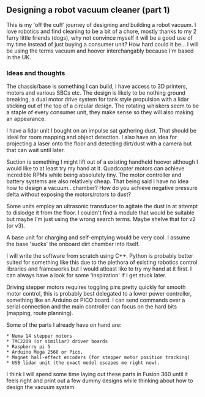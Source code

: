 
## Designing a robot vacuum cleaner (part 1)

This is my 'off the cuff' journey of designing and building a robot vacuum.
I love robotics and find cleaning to be a bit of a chore, mostly thanks to my 2 furry little
friends (dogs), why not convince myself it will be a good use of my time instead of just buying a consumer unit? How hard could it be... I will be using the terms vacuum and hoover interchangably because I'm based in the UK.

### Ideas and thoughts

The chassis/base is something I can build, I have access to 3D printers, motors and various SBCs etc. The design is likely to be nothing ground breaking, a dual motor drive system for tank style propulsion with a lidar sticking out of the top of a circular design. The rotating whiskers seem to be a staple of every consumer unit, they make sense so they will also making an appearance.

I have a lidar unit I bought on an impulse sat gathering dust. That should be ideal for room mapping and object detection. I also have an idea for projecting a laser onto the floor and detecting dirt/dust with a camera but that can wait until later.

Suction is something I might lift out of a existing handheld hoover although I would like to at least try my hand at it. Quadcopter motors can achieve incredible RPMs while being absolutely tiny. The motor controller and battery systems are also relatively cheap. That being said I have no idea how to design a vacuum.. chamber? How do you achieve negative pressure delta without exposing the motors/rotors to dust?

Some units employ an ultrasonic transducer to agitate the dust in at attempt to dislodge it from the floor. I couldn't find a module that would be suitable but maybe I'm just using the wrong search terms. Maybe shelve that for v2 (or v3).

A base unit for charging and self-emptying would be very cool. I assume the base 'sucks' the onboard dirt chamber into itself.

I will write the software from scratch using C++. Python is probably better suited for something like this due to the plethora of existing robotics control libraries and frameworks but I would atleast like to try my hand at it first. I can always have a look for some 'inspiration' if I get stuck later.

Driving stepper motors requires toggling pins pretty quickly for smooth motor control, this is probably best delegated to a lower power controller, something like an Arduino or PICO board. I can send commands over a serial connection and the main controller can focus on the hard bits (mapping, route planning).

Some of the parts I already have on hand are:

    * Nema 14 stepper motors
    * TMC2209 (or similiar) driver boards
    * Raspberry pi 5
    * Arduino Mega 2560 or Pico.
    * Magnet hall-effect encoders (for stepper motor position tracking)
    * USB lidar unit (the exact model escapes me right now).

I think I will spend some time laying out these parts in Fusion 360 until it feels right and print out a few dummy designs while thinking about how to design the vacuum system.
